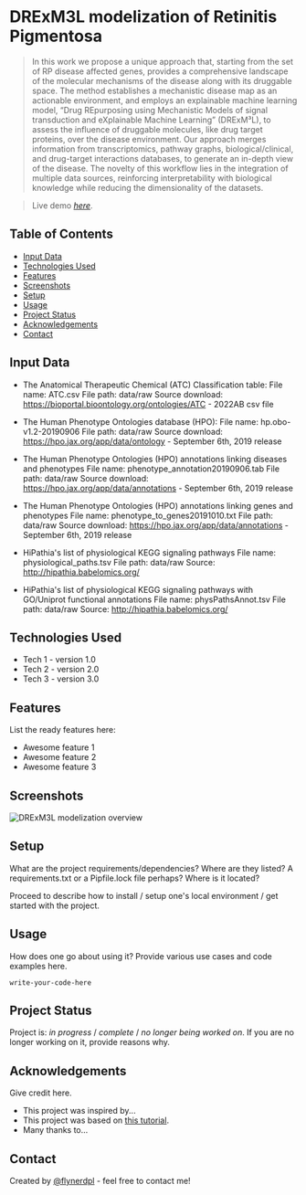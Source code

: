 # DRExM3L modelization of Retinitis Pigmentosa
> In this work we propose a unique approach that, starting from the set of RP disease affected genes,  provides a comprehensive landscape of the molecular mechanisms of the disease along with its druggable space. The method establishes a mechanistic disease map as an actionable environment, and employs an explainable machine learning model, “Drug REpurposing using Mechanistic Models of signal transduction and eXplainable Machine Learning” (DRExM³L), to assess the influence of druggable molecules, like drug target proteins, over the disease environment. Our approach merges information from transcriptomics, pathway graphs, biological/clinical, and drug-target interactions databases, to generate an in-depth view of the disease. The novelty of this workflow lies in the integration of multiple data sources,  reinforcing interpretability with biological knowledge while reducing the dimensionality of the datasets.

> Live demo [_here_](https://www.example.com). <!-- If you have the project hosted somewhere, include the link here. -->

## Table of Contents
* [Input Data](#input-data)
* [Technologies Used](#technologies-used)
* [Features](#features)
* [Screenshots](#screenshots)
* [Setup](#setup)
* [Usage](#usage)
* [Project Status](#project-status)
* [Acknowledgements](#acknowledgements)
* [Contact](#contact)
<!-- * [License](#license) -->

## Input Data
- The Anatomical Therapeutic Chemical (ATC) Classification table:
  File name: ATC.csv
  File path: data/raw
  Source download: https://bioportal.bioontology.org/ontologies/ATC - 2022AB csv file

- The Human Phenotype Ontologies database (HPO):
  File name: hp.obo-v1.2-20190906
  File path: data/raw
  Source download: https://hpo.jax.org/app/data/ontology - September 6th, 2019 release

- The Human Phenotype Ontologies (HPO) annotations linking diseases and phenotypes
  File name: phenotype_annotation20190906.tab
  File path: data/raw
  Source download: https://hpo.jax.org/app/data/annotations - September 6th, 2019 release


- The Human Phenotype Ontologies (HPO) annotations linking genes and phenotypes
  File name: phenotype_to_genes20191010.txt
  File path: data/raw
  Source download: https://hpo.jax.org/app/data/annotations - September 6th, 2019 release


- HiPathia's list of physiological KEGG signaling pathways
  File name: physiological_paths.tsv
  File path: data/raw
  Source: http://hipathia.babelomics.org/
  
- HiPathia's list of physiological KEGG signaling pathways with GO/Uniprot functional annotations 
  File name: physPathsAnnot.tsv
  File path: data/raw
  Source: http://hipathia.babelomics.org/

## Technologies Used
- Tech 1 - version 1.0
- Tech 2 - version 2.0
- Tech 3 - version 3.0


## Features
List the ready features here:
- Awesome feature 1
- Awesome feature 2
- Awesome feature 3


## Screenshots
![DRExM3L modelization overview](./img/V4_graphical_abstract_RP_2023_rounded-Page-3.drawio.png)


## Setup
What are the project requirements/dependencies? Where are they listed? A requirements.txt or a Pipfile.lock file perhaps? Where is it located?

Proceed to describe how to install / setup one's local environment / get started with the project.


## Usage
How does one go about using it?
Provide various use cases and code examples here.

`write-your-code-here`


## Project Status
Project is: _in progress_ / _complete_ / _no longer being worked on_. If you are no longer working on it, provide reasons why.


## Acknowledgements
Give credit here.
- This project was inspired by...
- This project was based on [this tutorial](https://www.example.com).
- Many thanks to...


## Contact
Created by [@flynerdpl](https://www.flynerd.pl/) - feel free to contact me!


<!-- Optional -->
<!-- ## License -->
<!-- This project is open source and available under the [... License](). -->

<!-- You don't have to include all sections - just the one's relevant to your project -->